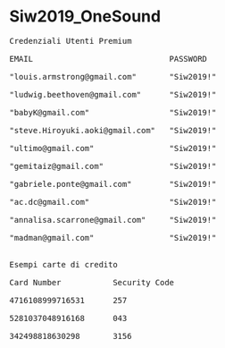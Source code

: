 # Siw2019_OneSound
<pre>
Credenziali Utenti Premium<br />
EMAIL                             PASSWORD<br />
"louis.armstrong@gmail.com"       "Siw2019!"<br />
"ludwig.beethoven@gmail.com"      "Siw2019!"<br />
"babyK@gmail.com"                 "Siw2019!"<br />
"steve.Hiroyuki.aoki@gmail.com"   "Siw2019!"<br />
"ultimo@gmail.com"                "Siw2019!"<br />
"gemitaiz@gmail.com"              "Siw2019!"<br />
"gabriele.ponte@gmail.com"        "Siw2019!"<br />
"ac.dc@gmail.com"                 "Siw2019!"<br />
"annalisa.scarrone@gmail.com"     "Siw2019!"<br />
"madman@gmail.com"                "Siw2019!"<br />

Esempi carte di credito<br />
Card Number           Security Code<br />
4716108999716531      257<br />
5281037048916168      043<br />
342498818630298       3156<br />
</pre>
